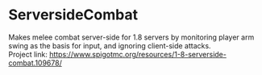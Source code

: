 # ServersideCombat
Makes melee combat server-side for 1.8 servers by monitoring player arm swing as the basis for input, and ignoring client-side attacks.<br>
Project link: https://www.spigotmc.org/resources/1-8-serverside-combat.109678/
